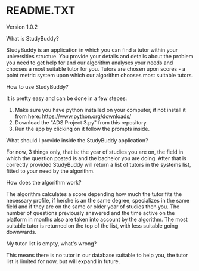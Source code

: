 # README.TXT

Version 1.0.2

What is StudyBuddy?

StudyBuddy is an application in which you can find a tutor within your universities structue. You provide your details and details about the problem you need to get help for and our algorithm analyses your needs and chooses a most suitable tutor for you. Tutors are chosen upon scores - a point metric system upon which our algorithm chooses most suitable tutors.


How to use StudyBuddy?

It is pretty easy and can be done in a few stepes:
1) Make sure you have python installed on your computer, if not install it from here: https://www.python.org/downloads/
2) Download the "ADS Project 3.py" from this repository.
3) Run the app by clicking on it follow the prompts inside.


What should I provide inside the StudyBuddy application?

For now, 3 things only, that is: the year of studies you are on, the field in which the question posted is and the bachelor you are doing. After that is correctly provided StudyBuddy will return a list of tutors in the systems list, fitted to your need by the algorithm. 


How does the algorithm work?

The algorithm calculates a score depending how much the tutor fits the necessary profile, if he/she is an the same degree, specializes in the same field and if they are on the same or older year of studies then you. The number of questions previously answered and the time active on the platform in months also are taken into account by the algorithm. The most suitable tutor is returned on the top of the list, with less suitable going downwards. 


My tutor list is empty, what's wrong?

This means there is no tutor in our database suitable to help you, the tutor list is limited for now, but will expand in future.
